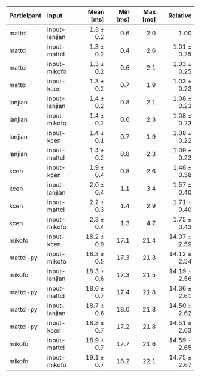 | Participant | Input | Mean [ms] | Min [ms] | Max [ms] | Relative |
|:---|:---|---:|---:|---:|---:|
| mattcl | input-lanjian | 1.3 ± 0.2 | 0.6 | 2.0 | 1.00 |
| mattcl | input-mattcl | 1.3 ± 0.2 | 0.4 | 2.6 | 1.01 ± 0.25 |
| mattcl | input-mikofo | 1.3 ± 0.2 | 0.6 | 2.1 | 1.03 ± 0.25 |
| mattcl | input-kcen | 1.3 ± 0.2 | 0.7 | 1.9 | 1.03 ± 0.23 |
| lanjian | input-lanjian | 1.4 ± 0.2 | 0.8 | 2.1 | 1.08 ± 0.23 |
| lanjian | input-mikofo | 1.4 ± 0.2 | 0.6 | 2.3 | 1.08 ± 0.23 |
| lanjian | input-kcen | 1.4 ± 0.1 | 0.7 | 1.9 | 1.08 ± 0.22 |
| lanjian | input-mattcl | 1.4 ± 0.2 | 0.8 | 2.3 | 1.09 ± 0.23 |
| kcen | input-kcen | 1.9 ± 0.4 | 0.8 | 2.6 | 1.48 ± 0.38 |
| kcen | input-lanjian | 2.0 ± 0.4 | 1.1 | 3.4 | 1.57 ± 0.40 |
| kcen | input-mattcl | 2.2 ± 0.3 | 1.4 | 2.9 | 1.71 ± 0.40 |
| kcen | input-mikofo | 2.3 ± 0.4 | 1.3 | 4.7 | 1.75 ± 0.43 |
| mikofo | input-kcen | 18.2 ± 0.9 | 17.1 | 21.4 | 14.07 ± 2.59 |
| mattcl-py | input-mikofo | 18.3 ± 0.5 | 17.3 | 21.3 | 14.12 ± 2.54 |
| mikofo | input-lanjian | 18.3 ± 0.6 | 17.3 | 21.5 | 14.19 ± 2.56 |
| mattcl-py | input-mattcl | 18.6 ± 0.7 | 17.4 | 21.8 | 14.36 ± 2.61 |
| mattcl-py | input-lanjian | 18.7 ± 0.6 | 18.0 | 21.8 | 14.50 ± 2.62 |
| mattcl-py | input-kcen | 18.8 ± 0.7 | 17.2 | 21.8 | 14.51 ± 2.63 |
| mikofo | input-mattcl | 18.9 ± 0.7 | 17.7 | 21.6 | 14.59 ± 2.65 |
| mikofo | input-mikofo | 19.1 ± 0.7 | 18.2 | 22.1 | 14.75 ± 2.67 |
